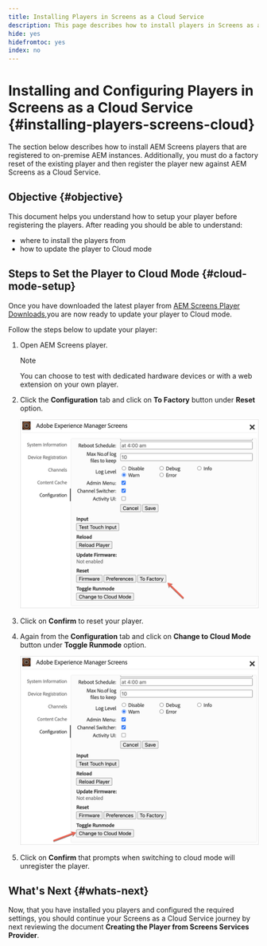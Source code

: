 ```yaml
---
title: Installing Players in Screens as a Cloud Service
description: This page describes how to install players in Screens as a Cloud Service.
hide: yes
hidefromtoc: yes
index: no
---
```


# Installing and Configuring Players in Screens as a Cloud Service {#installing-players-screens-cloud}

The section below describes how to install AEM Screens players that are registered to on-premise AEM instances. Additionally, you must do a factory reset of the existing player and then register the player new against AEM Screens as a Cloud Service.

## Objective {#objective}

This document helps you understand how to setup your player before registering the players. After reading you should be able to understand:

* where to install the players from
* how to update the player to Cloud mode

## Steps to Set the Player to Cloud Mode {#cloud-mode-setup}

Once you have downloaded the latest player from [AEM Screens Player Downloads](https://download.macromedia.com/screens/),you are now ready to update your player to Cloud mode.

Follow the steps below to update your player:

1. Open AEM Screens player.

   >[!NOTE]
   >You can choose to test with dedicated hardware devices or with a web extension on your own player.

1. Click the **Configuration** tab and click on **To Factory** button under **Reset** option.

   ![image](/help/screens-cloud/assets/player/installplayer-2.png)

1. Click on **Confirm** to reset your player.

1. Again from the **Configuration** tab and click on **Change to Cloud Mode** button under **Toggle Runmode** option.

   ![image](/help/screens-cloud/assets/player/installplayer-1.png)

1. Click on **Confirm** that prompts when switching to cloud mode will unregister the player.

## What's Next {#whats-next}

Now, that you have installed you players and configured the required settings, you should continue your Screens as a Cloud Service journey by next reviewing the document **Creating the Player from Screens Services Provider**.